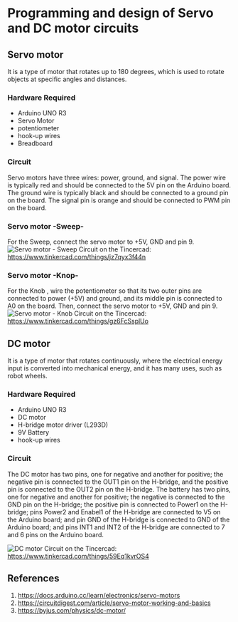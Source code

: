 # Programming and design of Servo and DC motor circuits
## Servo motor
It is a type of motor that rotates up to 180 degrees, which is used to rotate objects at specific angles and distances.
### Hardware Required
* Arduino UNO R3
*	Servo Motor
*	potentiometer
*	hook-up wires
*	Breadboard
### Circuit
Servo motors have three wires: power, ground, and signal. The power wire is typically red and should be connected to the 5V pin on the Arduino board. The ground wire is typically black and should be connected to a ground pin on the board. The signal pin is orange and should be connected to PWM pin on the board.
### Servo motor -Sweep-
For the Sweep, connect the servo motor to +5V, GND and pin 9.
![Servo motor - Sweep](https://github.com/Ebtihal09/Tasks-of-electrical-power-and-electronics-engineering/assets/124944456/9d832dce-7d1c-4fcb-aaa1-71fe460d4388)
Circuit on the Tincercad: https://www.tinkercad.com/things/jz7qyx3f44n

### Servo motor -Knop-
For the Knob , wire the potentiometer so that its two outer pins are connected to power (+5V) and ground, and its middle pin is connected to A0 on the board. Then, connect the servo motor to +5V, GND and pin 9.
![Servo motor - Knob](https://github.com/Ebtihal09/Tasks-of-electrical-power-and-electronics-engineering/assets/124944456/85c23c18-6d5c-4088-8e1b-f3a7b0d3ad74)
Circuit on the Tincercad: https://www.tinkercad.com/things/gz6FcSsplUo

## DC motor 
It is a type of motor that rotates continuously, where the electrical energy input is converted into mechanical energy, and it has many uses, such as robot wheels.
### Hardware Required
* Arduino UNO R3
* DC motor 
* H-bridge motor driver (L293D)
* 9V Battery
* hook-up wires
### Circuit
The DC motor has two pins, one for negative and another for positive; the negative pin is connected to the OUT1 pin on the H-bridge, and the positive pin is connected to the OUT2 pin on the H-bridge. The battery has two pins, one for negative and another for positive; the negative is connected to the GND pin on the H-bridge; the positive pin is connected to Power1 on the H-bridge; pins Power2 and Enabel1 of the H-bridge are connected to V5 on the Arduino board; and pin GND of the H-bridge is connected to GND of the Arduino board; and pins INT1 and INT2 of the H-bridge are connected to 7 and 6 pins on the Arduino board.

![DC motor ](https://github.com/Ebtihal09/Tasks-of-electrical-power-and-electronics-engineering/assets/124944456/66f6c592-41ab-4525-bb7d-56bf65c7a195)
Circuit on the Tincercad: https://www.tinkercad.com/things/59Eq1kvrOS4

## References
1. https://docs.arduino.cc/learn/electronics/servo-motors
2. https://circuitdigest.com/article/servo-motor-working-and-basics
3. https://byjus.com/physics/dc-motor/





